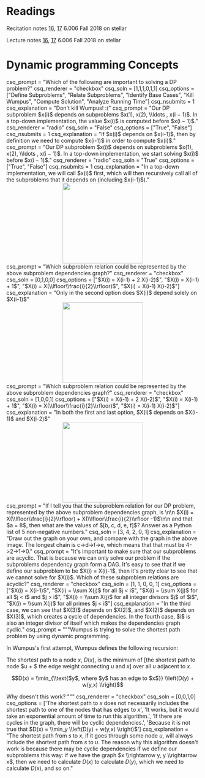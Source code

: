 # Readings 

Recitation notes [16](https://learning-modules.mit.edu/service/materials/groups/238004/files/89d92dc0-f491-4c06-8d94-d9ce837431b3/link?errorRedirect=%2Fmaterials%2Findex.html&download=true), [17](https://learning-modules.mit.edu/service/materials/groups/238004/files/9851f216-c22a-44a8-a336-d2decdb4b3df/link?errorRedirect=%2Fmaterials%2Findex.html&download=true) 6.006 Fall 2018 on stellar

Lecture notes [16](https://learning-modules.mit.edu/service/materials/groups/238004/files/45d1ea70-2acd-4358-a45a-97ff5f564480/link?errorRedirect=%2Fmaterials%2Findex.html&download=true), [17](https://learning-modules.mit.edu/service/materials/groups/238004/files/34839d8e-0e02-4c0a-8a66-8f53cf87e7ce/link?errorRedirect=%2Fmaterials%2Findex.html&download=true) 6.006 Fall 2018 on stellar

# Dynamic programming Concepts

<question multiplechoice>
csq_prompt = "Which of the following are important to solving a DP problem?"
csq_renderer = "checkbox"
csq_soln = [1,1,1,0,1,1]
csq_options = ["Define Subproblems", "Relate Subproblems", "Identify Base Cases", "Kill Wumpus", "Compute Solution", "Analyze Running Time"]
csq_nsubmits = 1
csq_explanation = "Don't kill Wumpus! :("
</question>

<question multiplechoice>
csq_prompt = "Our DP subproblem $x(i)$ depends on subproblems $x(1), x(2), \\ldots , x(i − 1)$. In a top-down implementation, the value $x(i)$ is computed before $x(i − 1)$."
csq_renderer = "radio"
csq_soln = "False"
csq_options = ["True", "False"]
csq_nsubmits = 1
csq_explanation = "If $x(i)$ depends on $x(i-1)$, then by definition we need to compute $x(i-1)$ in order to compute $x(i)$."
</question>

<question multiplechoice>
csq_prompt = "Our DP subproblem $x(i)$ depends on subproblems $x(1), x(2), \\ldots , x(i − 1)$. In a top-down implementation, we start solving $x(i)$ before $x(i − 1)$."
csq_renderer = "radio"
csq_soln = "True"
csq_options = ["True", "False"]
csq_nsubmits = 1
csq_explanation = "In a top-down implementation, we will call $x(i)$ first, which will then recursively call all of the subproblems that it depends on (including $x(i-1)$)."
</question>

<center>
<img src="/_static/IAP19/dp2.png" height="210"  />
</center>

<question multiplechoice>
csq_prompt = "Which subproblem relation could be represented by the above subproblem dependencies graph?"
csq_renderer = "checkbox"
csq_soln = [0,1,0,0]
csq_options = ["$X(i) = X(i-1) + 2 X(i-2)$",
"$X(i) = X(i-1) + 1$",
"$X(i) = X(\\lfloor\\frac{i}{2}\\rfloor)$",
"$X(i) = X(i-1) X(i-2)$"]
csq_explanation = "Only in the second option does $X(i)$ depend solely on $X(i-1)$"
</question>

<center>
<img src="/_static/IAP19/dp1.png" height="210"  />
</center>

<question multiplechoice>
csq_prompt = "Which subproblem relation could be represented by the above subproblem dependencies graph?"
csq_renderer = "checkbox"
csq_soln = [1,0,0,1]
csq_options = ["$X(i) = X(i-1) + 2 X(i-2)$",
"$X(i) = X(i-1) + 1$",
"$X(i) = X(\\lfloor\\frac{i}{2}\\rfloor)$",
"$X(i) = X(i-1) X(i-2)$"]
csq_explanation = "In both the first and last option, $X(i)$ depends on $X(i-1)$ and $X(i-2)$"
</question>

<center>
<img src="/_static/IAP19/dp3.png" height="210"  />
</center>

<question pythonliteral>
csq_prompt = "If I tell you that the subproblem relation for our DP problem, represented by the above subproblem dependencies graph, is \n\n $X(i) = X(\\lfloor\\frac{i}{2}\\rfloor) + X(\\lfloor\\frac{i}{2}\\rfloor -1)$\n\n and that $a = 8$, then what are the values of $[b, c, d, e, f]$? Answer as a Python list of 5 non-negative numbers."
csq_soln = [3, 4, 2, 0, 1]
csq_explanation = "Draw out the graph on your own, and compare with the graph in the above image. The longest chain is c->d->f->e, which means that that must be 4->2->1->0."
</question>

<question multiplechoice>
csq_prompt = "It's important to make sure that our subproblems are acyclic. That is because we can only solve our problem if the subproblems dependency graph form a DAG. It's easy to see that if we define our subproblem to be $X(i) = X(i)-1$, then it's pretty clear to see that we cannot solve for $X(i)$. Which of these subproblem relations are acyclic?"
csq_renderer = "checkbox"
csq_soln = [1, 1, 0, 0, 1]
csq_options = ["$X(i) = X(i-1)$",
"$X(i) = \\sum X(j)$ for all $j < i$",
"$X(i) = \\sum X(j)$ for all $j < i$ and $j > i$",
"$X(i) = \\sum X(j)$ for all integer divisors $j$ of $i$",
"$X(i) = \\sum X(j)$ for all primes $j < i$"]
csq_explanation = "In the third case, we can see that $X(3)$ depends on $X(2)$, and $X(2)$ depends on $X(3)$, which creates a cycle of dependencies. In the fourth case, $i$ is also an integer divisor of itself which makes the dependencies graph cyclic."
</question>

<question multiplechoice>
csq_prompt = """Wumpus is trying to solve the shortest path problem by using dynamic programming.

In Wumpus's first attempt, Wumpus defines the following recursion:

The shortest path to a node $x$, $D(x)$, is the minimum of [the shortest path to node $u + $ the edge weight connecting $u$ and $x$] over all $u$ adjacent to $x$.

$$D(x) = \\min_{\\text{$y$, where $y$ has an edge to $x$}} \\left(D(y) + w(y,x) \\right)$$ 

Why doesn't this work?
"""
csq_renderer = "checkbox"
csq_soln = [0,0,1,0]
csq_options =  ['The shortest path to $x$ does not necessarily includes the shortest path to one of the nodes that has edges to $x$',
'It works, but it would take an exponential amount of time to run this algorithm.',
'If there are cycles in the graph, there will be cyclic dependencies.',
'Because it is not true that $D(x) = \\min_y \\left(D(y) + w(y,x) \\right)$']
csq_explanation = "The shortest path from $s$ to $x$, if it goes through some node $u$, will always include the shortest path from $s$ to $u$. The reason why this algorithm doesn't work is because there may be cyclic dependencies if we define our subproblems this way: if we have the graph $x \\rightarrow y, y \\rightarrow x$, then we need to calculate $D(x)$ to calculate $D(y)$, which we need to calculate $D(x)$, and so on."
</question>

